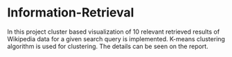 # Information-Retrieval

In this project cluster based visualization of 10 relevant retrieved results of Wikipedia data for a given search query is implemented. K-means clustering algorithm is used for clustering. The details can be seen on the report.
